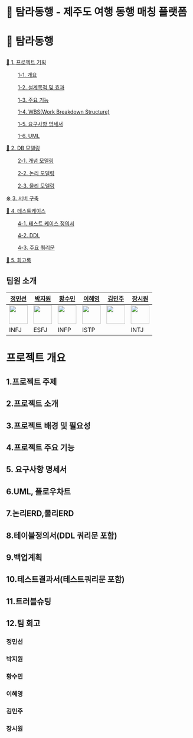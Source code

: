# 🍊 탐라동행 - 제주도 여행 동행 매칭 플랫폼

# <p id="목차">🍊 **탐라동행**</p>
<a href="#1">📁 1. 프로젝트 기획</a>
  
  &nbsp;&nbsp;&nbsp;&nbsp;&nbsp;&nbsp;&nbsp;&nbsp;<a href="#1-1">1-1. 개요</a>

  &nbsp;&nbsp;&nbsp;&nbsp;&nbsp;&nbsp;&nbsp;&nbsp;<a href="#1-2">1-2. 설계목적 및 효과</a>

  &nbsp;&nbsp;&nbsp;&nbsp;&nbsp;&nbsp;&nbsp;&nbsp;<a href="#1-3">1-3. 주요 기능</a>

  &nbsp;&nbsp;&nbsp;&nbsp;&nbsp;&nbsp;&nbsp;&nbsp;<a href="#1-4">1-4. WBS(Work Breakdown Structure)</a>

  &nbsp;&nbsp;&nbsp;&nbsp;&nbsp;&nbsp;&nbsp;&nbsp;<a href="#1-5">1-5. 요구사항 명세서</a>

  &nbsp;&nbsp;&nbsp;&nbsp;&nbsp;&nbsp;&nbsp;&nbsp;<a href="#1-6">1-6. UML </a>

<a href="#2">💾 2. DB 모델링</a>

  &nbsp;&nbsp;&nbsp;&nbsp;&nbsp;&nbsp;&nbsp;&nbsp;<a href="#2-1">2-1. 개념 모델링</a>

  &nbsp;&nbsp;&nbsp;&nbsp;&nbsp;&nbsp;&nbsp;&nbsp;<a href="#2-2">2-2. 논리 모델링</a>

  &nbsp;&nbsp;&nbsp;&nbsp;&nbsp;&nbsp;&nbsp;&nbsp;<a href="#2-3">2-3. 물리 모델링</a>

<a href="#3">⚙️ 3. 서버 구축 </a>

<a href="#4">🧷 4. 테스트케이스 </a>

  &nbsp;&nbsp;&nbsp;&nbsp;&nbsp;&nbsp;&nbsp;&nbsp;<a href="#4-1">4-1. 테스트 케이스 정의서 </a>

  &nbsp;&nbsp;&nbsp;&nbsp;&nbsp;&nbsp;&nbsp;&nbsp;<a href="#4-2">4-2. DDL </a>

  &nbsp;&nbsp;&nbsp;&nbsp;&nbsp;&nbsp;&nbsp;&nbsp;<a href="#4-3">4-3. 주요 쿼리문 </a>

<a href="#5">📗 5. 회고록</a>

## 팀원 소개

| [정민선](깃허브주소)| [박지원]( ) | [황수민]( )| [이혜영]( )|[김민주]( )|[장시원]( )|
|  -- | --- | --- | --- | --- |  --- |
| <img src="https://github.com/user-attachments/assets/e50bf3b3-41c4-4f70-a3be-25d0ff053335" width="50" height="50"/> | <img src="https://github.com/user-attachments/assets/982d7907-29c1-4d77-9089-387f2b99e89e" width="50" height="50"/> | <img src="https://github.com/user-attachments/assets/5f3396e2-9e13-4553-a2c6-dba220585545" width="50" height="50"/> | <img src="https://github.com/user-attachments/assets/e156d68a-a307-4148-a2cf-cc7f2a2f44f2" width="50" height="50"/> | <img src="https://github.com/user-attachments/assets/7697120e-ced5-447a-9652-a85c9a88ac27" width="50" height="50"/> |<img src="https://github.com/user-attachments/assets/7697120e-ced5-447a-9652-a85c9a88ac27" width="50" height="50"/>|
| INFJ | ESFJ | INFP | ISTP |  | INTJ

# 프로젝트 개요

## 1.프로젝트 주제
## 2.프로젝트 소개
## 3.프로젝트 배경 및 필요성
## 4.프로젝트 주요 기능
## 5. 요구사항 명세서
## 6.UML, 플로우차트
## 7.논리ERD,물리ERD
## 8.테이블정의서(DDL 쿼리문 포함)
## 9.백업계획
## 10.테스트결과서(테스트쿼리문 포함)
## 11.트러블슈팅
## 12.팀 회고

### 정민선

### 박지원

### 황수민

### 이혜영

### 김민주

### 장시원
